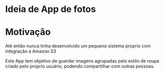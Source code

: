 # Ideia de App de fotos

# Motivação
Até então nunca tinha desenvolvido um pequeno sistema proprio com integração a Amazon S3

Este App tem objetivo de guardar imagens agrupadas pelo estilo de roupa criado pelo proprio usuário, podendo compartilhar com outras pessoas.
